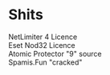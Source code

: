# Shits


NetLimiter 4 Licence<br>Eset Nod32 Licence<br>Atomic Protector "9" source<br>Spamis.Fun "cracked"
